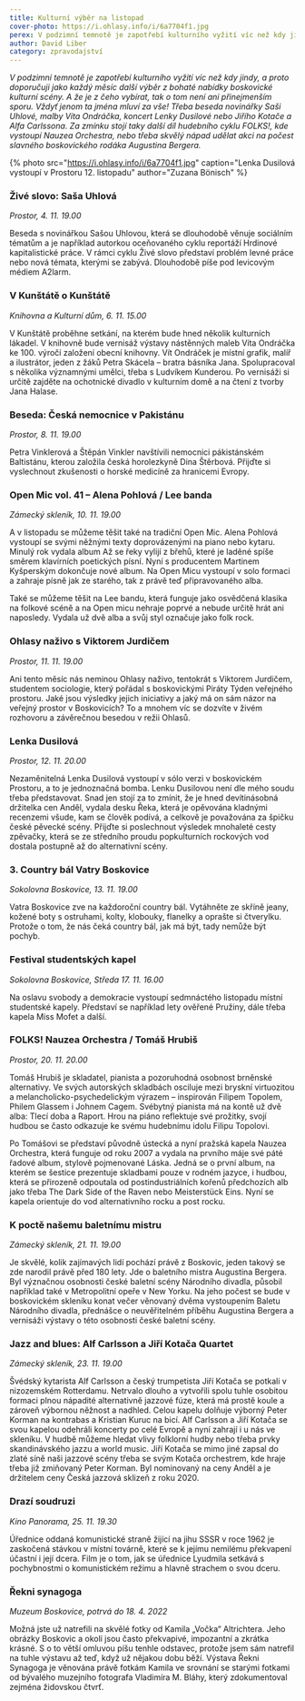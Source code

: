 ```yaml
---
title: Kulturní výběr na listopad
cover-photo: https://i.ohlasy.info/i/6a7704f1.jpg
perex: V podzimní temnotě je zapotřebí kulturního vyžití víc než kdy jindy, a proto doporučuji jako každý měsíc další výběr z bohaté nabídky boskovické kulturní scény.
author: David Liber
category: zpravodajství
---
```


*V podzimní temnotě je zapotřebí kulturního vyžití víc než kdy jindy, a proto doporučuji jako každý měsíc další výběr z bohaté nabídky boskovické kulturní scény. A že je z čeho vybírat, tak o tom není ani přinejmenším sporu. Vždyť jenom ta jména mluví za vše! Třeba beseda novinářky Saši Uhlové, malby Víta Ondráčka, koncert Lenky Dusilové nebo Jiřího Kotače a Alfa Carlssona. Za zmínku stojí taky další díl hudebního cyklu FOLKS!, kde vystoupí Nauzea Orchestra, nebo třeba skvělý nápad udělat akci na počest slavného boskovického rodáka Augustina Bergera.*

{% photo src="https://i.ohlasy.info/i/6a7704f1.jpg" caption="Lenka Dusilová vystoupí v Prostoru 12. listopadu" author="Zuzana Bönisch" %}

### Živé slovo: Saša Uhlová

*Prostor, 4. 11. 19.00*

Beseda s novinářkou Sašou Uhlovou, která se dlouhodobě věnuje sociálním tématům a je například autorkou oceňovaného cyklu reportáží Hrdinové kapitalistické práce. V rámci cyklu Živé slovo představí problém levné práce nebo nová témata, kterými se zabývá. Dlouhodobě píše pod levicovým médiem A2larm.

### V Kunštátě o Kunštátě

*Knihovna a Kulturní dům, 6. 11. 15.00*

V Kunštátě proběhne setkání, na kterém bude hned několik kulturních lákadel. V knihovně bude vernisáž výstavy nástěnných maleb Víta Ondráčka ke 100. výročí založení obecní knihovny. Vít Ondráček je místní grafik, malíř a ilustrátor, jeden z žáků Petra Skácela – bratra básníka Jana. Spolupracoval s několika významnými umělci, třeba s Ludvíkem Kunderou. Po vernisáži si určitě zajděte na ochotnické divadlo v kulturním domě a na čtení z tvorby Jana Halase. 

### Beseda: Česká nemocnice v Pakistánu

*Prostor, 8. 11. 19.00*

Petra Vinklerová a Štěpán Vinkler navštívili nemocnici pákistánském Baltistánu, kterou založila česká horolezkyně Dina Štěrbová. Přijďte si vyslechnout zkušenosti o horské medicíně za hranicemi Evropy. 

### Open Mic vol. 41 – Alena Pohlová / Lee banda

*Zámecký skleník, 10. 11. 19.00*

A v listopadu se můžeme těšit také na tradiční Open Mic. Alena Pohlová vystoupí se svými něžnými texty doprovázenými na piano nebo kytaru. Minulý rok vydala album Až se řeky vylijí z břehů, které je laděné spíše směrem klavírních poetických písní. Nyní s producentem Martinem Kyšperským dokončuje nové album. Na Open Micu vystoupí v solo formaci a zahraje písně jak ze starého, tak z právě teď připravovaného alba.

Také se můžeme těšit na Lee bandu, která funguje jako osvědčená klasika na folkové scéně a na Open micu nehraje poprvé a nebude určitě hrát ani naposledy. Vydala už dvě alba a svůj styl označuje jako folk rock. 

### Ohlasy naživo s Viktorem Jurdičem

*Prostor, 11. 11. 19.00*

Ani tento měsíc nás neminou Ohlasy naživo, tentokrát s Viktorem Jurdičem, studentem sociologie, který pořádal s boskovickými Piráty Týden veřejného prostoru. Jaké jsou výsledky jejich iniciativy a jaký má on sám názor na veřejný prostor v Boskovicích? To a mnohem víc se dozvíte v živém rozhovoru a závěrečnou besedou v režii Ohlasů.

### Lenka Dusilová

*Prostor, 12. 11. 20.00*

Nezaměnitelná Lenka Dusilová vystoupí v sólo verzi v boskovickém Prostoru, a to je jednoznačná bomba. Lenku Dusilovou není dle mého soudu třeba představovat. Snad jen stojí za to zmínit, že je hned devítinásobná držitelka cen Anděl, vydala desku Řeka, která je opěvována kladnými recenzemi všude, kam se člověk podívá, a celkově je považována za špičku české pěvecké scény. Přijďte si poslechnout výsledek mnohaleté cesty zpěvačky, která se ze středního proudu popkulturních rockových vod dostala postupně až do alternativní scény.

### 3\. Country bál Vatry Boskovice

*Sokolovna Boskovice, 13. 11. 19.00*

Vatra Boskovice zve na každoroční country bál. Vytáhněte ze skříně jeany, kožené boty s ostruhami, kolty, klobouky, flanelky a oprašte si čtverylku. Protože o tom, že nás čeká country bál, jak má být, tady nemůže být pochyb.

### Festival studentských kapel

*Sokolovna Boskovice, Středa 17. 11. 16.00*

Na oslavu svobody a demokracie vystoupí sedmnáctého listopadu místní studentské kapely. Představí se například lety ověřené Pružiny, dále třeba kapela Miss Mofet a další.

### FOLKS! Nauzea Orchestra / Tomáš Hrubiš

*Prostor, 20. 11. 20.00*

Tomáš Hrubiš je skladatel, pianista a pozoruhodná osobnost brněnské alternativy. Ve svých autorských skladbách osciluje mezi bryskní virtuozitou a melancholicko-psychedelickým výrazem – inspirován Filipem Topolem, Philem Glassem i Johnem Cagem. Svébytný pianista má na kontě už dvě alba: Tlecí doba a Raport. Hrou na piáno reflektuje své prožitky, svojí hudbou se často odkazuje ke svému hudebnímu idolu Filipu Topolovi. 

Po Tomášovi se představí původně ústecká a nyní pražská kapela Nauzea Orchestra, která funguje od roku 2007 a vydala na prvního máje své páté řadové album, stylově pojmenované Láska. Jedná se o první album, na kterém se šestice prezentuje skladbami pouze v rodném jazyce, i hudbou, která se přirozeně odpoutala od postindustriálních kořenů předchozích alb jako třeba The Dark Side of the Raven nebo Meisterstück Eins. Nyní se kapela orientuje do vod alternativního rocku a post rocku.

### K poctě našemu baletnímu mistru

*Zámecký skleník, 21. 11. 19.00*

Je skvělé, kolik zajímavých lidí pochází právě z Boskovic, jeden takový se zde narodil právě před 180 lety. Jde o baletního mistra Augustina Bergera. Byl význačnou osobnosti české baletní scény Národního divadla, působil například také v Metropolitní opeře v New Yorku. Na jeho počest se bude v boskovickém skleníku konat večer věnovaný dvěma vystoupením Baletu Národního divadla, přednášce o neuvěřitelném příběhu Augustina Bergera a vernisáži výstavy o této osobnosti české baletní scény.

### Jazz and blues: Alf Carlsson a Jiří Kotača Quartet

*Zámecký skleník, 23. 11. 19.00*

Švédský kytarista Alf Carlsson a český trumpetista Jiří Kotača se potkali v nizozemském Rotterdamu. Netrvalo dlouho a vytvořili spolu tuhle osobitou formaci plnou nápadité alternativně jazzové fúze, která má prostě koule a zároveň výbornou něžnost a nadhled. Celou kapelu dolňuje výborný Peter Korman na kontrabas a Kristian Kuruc na bicí. Alf Carlsson a Jiří Kotača se svou kapelou odehráli koncerty po celé Evropě a nyní zahrají i u nás ve skleníku. V hudbě můžeme hledat vlivy folklorní hudby nebo třeba prvky skandinávského jazzu a world music. Jiří Kotača se mimo jiné zapsal do zlaté síně naši jazzové scény třeba se svým Kotača orchestrem, kde hraje třeba již zmiňovaný Peter Korman. Byl nominovaný na ceny Anděl a je držitelem ceny Česká jazzová sklizeň z roku 2020.

### Drazí soudruzi

*Kino Panorama, 25. 11. 19.30*

Úřednice oddaná komunistické straně žijící na jihu SSSR v roce 1962 je zaskočená stávkou v místní továrně, které se k jejímu nemilému překvapení účastní i její dcera. Film je o tom, jak se úřednice Lyudmila setkává s pochybnostmi o komunistickém režimu a hlavně strachem o svou dceru.

### Řekni synagoga

*Muzeum Boskovice, potrvá do 18. 4. 2022*

Možná jste už natrefili na skvělé fotky od Kamila „Vočka“ Altrichtera. Jeho obrázky Boskovic a okolí jsou často překvapivé, impozantní a zkrátka krásné. S o to větší omluvou píšu tenhle odstavec, protože jsem sám natrefil na tuhle výstavu až teď, když už nějakou dobu běží. Výstava Řekni Synagoga je věnována právě fotkám Kamila ve srovnání se starými fotkami od bývalého muzejního fotografa Vladimíra M. Bláhy, který zdokumentoval zejména židovskou čtvrť.
